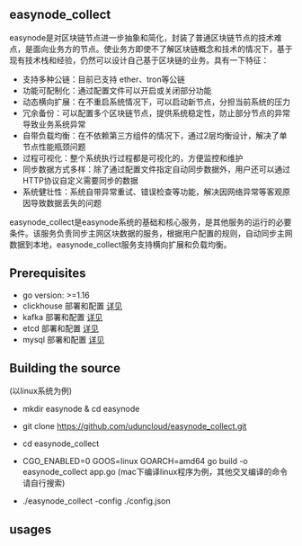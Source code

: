 ## easynode_collect

easynode是对区块链节点进一步抽象和简化，封装了普通区块链节点的技术难点，是面向业务方的节点。使业务方即使不了解区块链概念和技术的情况下，基于现有技术栈和经验，仍然可以设计自己基于区块链的业务。具有一下特征：
- 支持多种公链：目前已支持 ether、tron等公链
- 功能可配制化：通过配置文件可以开启或关闭部分功能
- 动态横向扩展：在不重启系统情况下，可以启动新节点，分担当前系统的压力
- 冗余备份：可以配置多个区块链节点，提供系统稳定性，防止部分节点的异常导致业务系统异常
- 自带负载均衡：在不依赖第三方组件的情况下，通过2层均衡设计，解决了单节点性能瓶颈问题
- 过程可视化：整个系统执行过程都是可视化的，方便监控和维护
- 同步数据方式多样：除了通过配置文件指定自动同步数据外，用户还可以通过HTTP协议自定义需要同步的数据
- 系统健壮性：系统自带异常重试、错误检查等功能，解决因网络异常等客观原因导致数据丢失的问题

easynode_collect是easynode系统的基础和核心服务，是其他服务的运行的必要条件。该服务负责同步主网区块数据的服务，根据用户配置的规则，自动同步主网数据到本地，easynode_collect服务支持横向扩展和负载均衡。


## Prerequisites

- go version: >=1.16
- clickhouse 部署和配置
   [详见](https://github.com/uduncloud/easynode_collect/wiki/clickhouse-%E9%85%8D%E7%BD%AE%E5%92%8C%E9%83%A8%E7%BD%B2)
- kafka 部署和配置
   [详见](https://github.com/uduncloud/easynode_collect/wiki/kafka-%E9%85%8D%E7%BD%AE%E5%92%8C%E9%83%A8%E7%BD%B2)
- etcd  部署和配置
   [详见](https://github.com/uduncloud/easynode_collect/wiki/etcd-%E9%85%8D%E7%BD%AE%E5%92%8C%E9%83%A8%E7%BD%B2)
- mysql 部署和配置
   [详见](https://github.com/uduncloud/easynode_collect/wiki/mysql-%E9%85%8D%E7%BD%AE%E5%92%8C%E9%83%A8%E7%BD%B2)

## Building the source
(以linux系统为例)
- mkdir easynode & cd easynode
- git clone https://github.com/uduncloud/easynode_collect.git
- cd easynode_collect
- CGO_ENABLED=0 GOOS=linux GOARCH=amd64 go build -o easynode_collect app.go
(mac下编译linux程序为例，其他交叉编译的命令请自行搜索)

- ./easynode_collect -config ./config.json

## usages
